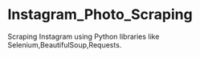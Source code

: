 # Instagram_Photo_Scraping
Scraping Instagram using Python libraries like Selenium,BeautifulSoup,Requests.
